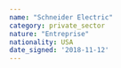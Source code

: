 ```yaml
---
name: "Schneider Electric"
category: private_sector
nature: "Entreprise"
nationality: USA
date_signed: '2018-11-12'
---
```

    